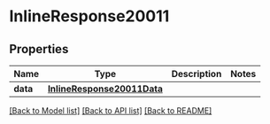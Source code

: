 # InlineResponse20011

## Properties
Name | Type | Description | Notes
------------ | ------------- | ------------- | -------------
**data** | [**InlineResponse20011Data**](InlineResponse20011Data.md) |  | 

[[Back to Model list]](../README.md#documentation-for-models) [[Back to API list]](../README.md#documentation-for-api-endpoints) [[Back to README]](../README.md)


